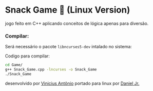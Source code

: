 # Snack Game :snake: (Linux Version)

jogo feito em C++ aplicando conceitos de lógica apenas para diversão.

### Compilar:

Será necessário o pacote `libncurses5-dev` intalado no sistema:

Codigo para compilar:

``` bash
cd Game/
g++ Snack_Game.cpp -lncurses -o Snack_Game
./Snack_Game
```

desenvolvido por [Vinicius Antônio](https://github.com/ViniciusLimaSilva)
portado para linux por [Daniel Jr.](https://github.com/danielmrcl/)